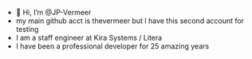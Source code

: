 - 👋 Hi, I’m @JP-Vermeer
- my main github acct is thevermeer but I have this second account for testing
- I am a staff engineer at Kira Systems / Litera
- I have been a professional developer for 25 amazing years

